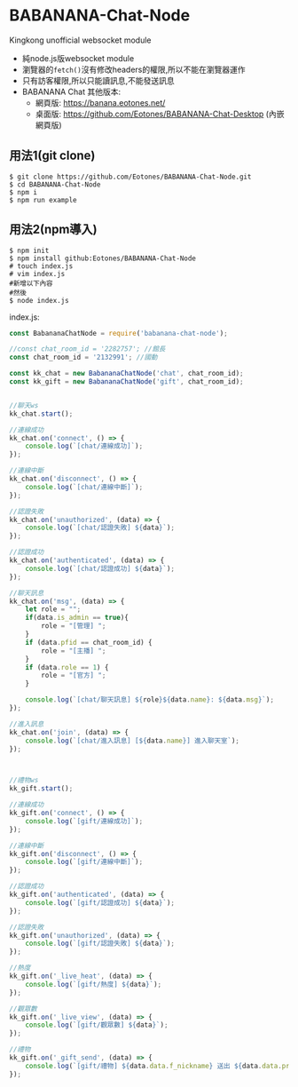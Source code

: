 # BABANANA-Chat-Node

Kingkong unofficial websocket module

* 純node.js版websocket module
* 瀏覽器的`fetch()`沒有修改headers的權限,所以不能在瀏覽器運作
* 只有訪客權限,所以只能讀訊息,不能發送訊息
* BABANANA Chat 其他版本:
    * 網頁版: https://banana.eotones.net/
    * 桌面版: https://github.com/Eotones/BABANANA-Chat-Desktop (內嵌網頁版)

## 用法1(git clone)

```shell
$ git clone https://github.com/Eotones/BABANANA-Chat-Node.git
$ cd BABANANA-Chat-Node
$ npm i
$ npm run example
```

## 用法2(npm導入)

```shell
$ npm init
$ npm install github:Eotones/BABANANA-Chat-Node
# touch index.js
# vim index.js
#新增以下內容
#然後
$ node index.js
```

index.js:
```javascript
const BabananaChatNode = require('babanana-chat-node');

//const chat_room_id = '2282757'; //館長
const chat_room_id = '2132991'; //國動

const kk_chat = new BabananaChatNode('chat', chat_room_id);
const kk_gift = new BabananaChatNode('gift', chat_room_id);


//聊天ws
kk_chat.start();

//連線成功
kk_chat.on('connect', () => {
    console.log(`[chat/連線成功]`);
});

//連線中斷
kk_chat.on('disconnect', () => {
    console.log(`[chat/連線中斷]`);
});

//認證失敗
kk_chat.on('unauthorized', (data) => {
    console.log(`[chat/認證失敗] ${data}`);
});

//認證成功
kk_chat.on('authenticated', (data) => {
    console.log(`[chat/認證成功] ${data}`);
});

//聊天訊息
kk_chat.on('msg', (data) => {
    let role = "";
    if(data.is_admin == true){
        role = "[管理] ";
    }
    if (data.pfid == chat_room_id) {
        role = "[主播] ";
    }
    if (data.role == 1) {
        role = "[官方] ";
    }

    console.log(`[chat/聊天訊息] ${role}${data.name}: ${data.msg}`);
});

//進入訊息
kk_chat.on('join', (data) => {
    console.log(`[chat/進入訊息] [${data.name}] 進入聊天室`);
});



//禮物ws
kk_gift.start();

//連線成功
kk_gift.on('connect', () => {
    console.log(`[gift/連線成功]`);
});

//連線中斷
kk_gift.on('disconnect', () => {
    console.log(`[gift/連線中斷]`);
});

//認證成功
kk_gift.on('authenticated', (data) => {
    console.log(`[gift/認證成功] ${data}`);
});

//認證失敗
kk_gift.on('unauthorized', (data) => {
    console.log(`[gift/認證失敗] ${data}`);
});

//熱度
kk_gift.on('_live_heat', (data) => {
    console.log(`[gift/熱度] ${data}`);
});

//觀眾數
kk_gift.on('_live_view', (data) => {
    console.log(`[gift/觀眾數] ${data}`);
});

//禮物
kk_gift.on('_gift_send', (data) => {
    console.log(`[gift/禮物] ${data.data.f_nickname} 送出 ${data.data.prod_cnt}個 [${data.data.prod_id}]`);
});
```
